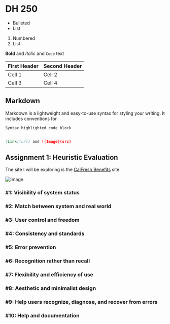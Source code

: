 # DH 250

- Bulleted
- List

1. Numbered
2. List

**Bold** and _Italic_ and `Code` text

First Header | Second Header
------------ | -------------
Cell 1 | Cell 2
Cell 3 | Cell 4

## Markdown

Markdown is a lightweight and easy-to-use syntax for styling your writing. It includes conventions for

```markdown
Syntax highlighted code block


[Link](url) and ![Image](src)
```
## Assignment 1: Heuristic Evaluation

The site I will be exploring is the [CalFresh Benefits](yourbenefits.laclrs.org) site. 

![Image](https://drive.google.com/file/d/1oQD6r7Pn-iU5WhvpkBfF4T30pWhjGRtF/view)


### #1: Visibility of system status
### #2: Match between system and real world
### #3: User control and freedom
### #4: Consistency and standards
### #5: Error prevention
### #6: Recognition rather than recall
### #7: Flexibility and efficiency of use
### #8: Aesthetic and minimalist design
### #9: Help users recognize, diagnose, and recover from errors
### #10: Help and documentation

